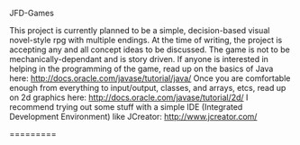 JFD-Games

This project is currently planned to be a simple, decision-based visual novel-style rpg with multiple endings. At the time of writing, the project is accepting any and all concept ideas to be discussed.  The game is not to be mechanically-dependant and is story driven. 
If anyone is interested in helping in the programming of the game, read up on the basics of Java here: http://docs.oracle.com/javase/tutorial/java/
	Once you are comfortable enough from everything to input/output, classes, and arrays, etcs, read up on 2d graphics here:
http://docs.oracle.com/javase/tutorial/2d/
	I recommend trying out some stuff with a simple IDE (Integrated Development Environment) like JCreator:
http://www.jcreator.com/

=========
